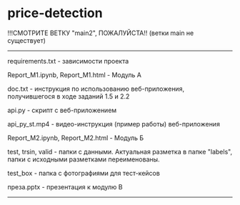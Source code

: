 # price-detection

!!!СМОТРИТЕ ВЕТКУ "main2", ПОЖАЛУЙСТА!! (ветки main не существует)

__________________________________________________

requirements.txt - зависимости проекта

Report_M1.ipynb, Report_M1.html - Модуль А

doc.txt - инструкция по использованию веб-приложения, получившегося в ходе заданий 1.5 и 2.2

api.py - скрипт с веб-приложением

api_py_st.mp4 - видео-инструкция (пример работы) веб-приложения

Report_M2.ipynb, Report_M2.html - Модуль Б

test, trsin, valid - папки с данными. Актуальная разметка в папке "labels", папки с исходными разметками переименованы.

test_box - папка с фотографиями для тест-кейсов

преза.pptx - презентация к модулю В
__________________________________________________


